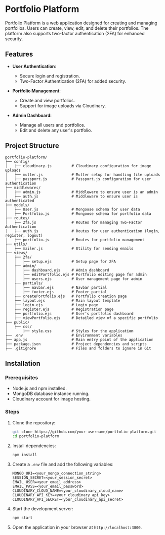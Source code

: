 # Portfolio Platform

Portfolio Platform is a web application designed for creating and managing portfolios.
Users can create, view, edit, and delete their portfolios. The platform also supports two-factor authentication (2FA) for enhanced security.

## Features

- **User Authentication**:

  - Secure login and registration.
  - Two-Factor Authentication (2FA) for added security.

- **Portfolio Management**:

  - Create and view portfolios.
  - Support for image uploads via Cloudinary.

- **Admin Dashboard**:
  - Manage all users and portfolios.
  - Edit and delete any user's portfolio.

## Project Structure

```
portfolio-platform/
├── config/
│   ├── cloudinary.js         # Cloudinary configuration for image uploads
│   ├── multer.js             # Multer setup for handling file uploads
│   ├── passport.js           # Passport.js configuration for user authentication
├── middlewares/
│   ├── admin.js              # Middleware to ensure user is an admin
│   ├── auth.js               # Middleware to ensure user is authenticated
├── models/
│   ├── User.js               # Mongoose schema for user data
│   ├── Portfolio.js          # Mongoose schema for portfolio data
├── routes/
│   ├── 2fa.js                # Routes for managing Two-Factor Authentication
│   ├── auth.js               # Routes for user authentication (login, register, logout)
│   ├── portfolio.js          # Routes for portfolio management
├── utils/
│   ├── mailer.js             # Utility for sending emails
├── views/
│   ├── 2fa/
│   │   ├── setup.ejs         # Setup page for 2FA
│   ├── admin/
│   │   ├── dashboard.ejs     # Admin dashboard
│   │   ├── editPortfolio.ejs # Portfolio editing page for admin
│   │   ├── users.ejs         # User management page for admin
│   ├── partials/
│   │   ├── navbar.ejs        # Navbar partial
│   │   ├── footer.ejs        # Footer partial
│   ├── createPortfolio.ejs   # Portfolio creation page
│   ├── layout.ejs            # Main layout template
│   ├── login.ejs             # Login page
│   ├── register.ejs          # Registration page
│   ├── portfolio.ejs         # User's portfolio dashboard
│   ├── viewPortfolio.ejs     # Detailed view of a specific portfolio
├── public/
│   ├── css/
│       ├── style.css         # Styles for the application
├── .env                      # Environment variables
├── app.js                    # Main entry point of the application
├── package.json              # Project dependencies and scripts
├── .gitignore                # Files and folders to ignore in Git
```

## Installation

### Prerequisites

- Node.js and npm installed.
- MongoDB database instance running.
- Cloudinary account for image hosting.

### Steps

1. Clone the repository:

   ```bash
   git clone https://github.com/your-username/portfolio-platform.git
   cd portfolio-platform
   ```

2. Install dependencies:

   ```bash
   npm install
   ```

3. Create a `.env` file and add the following variables:

   ```env
   MONGO_URI=<your_mongo_connection_string>
   SESSION_SECRET=<your_session_secret>
   EMAIL_USER=<your_email_address>
   EMAIL_PASS=<your_email_password>
   CLOUDINARY_CLOUD_NAME=<your_cloudinary_cloud_name>
   CLOUDINARY_API_KEY=<your_cloudinary_api_key>
   CLOUDINARY_API_SECRET=<your_cloudinary_api_secret>
   ```

4. Start the development server:

   ```bash
   npm start
   ```

5. Open the application in your browser at `http://localhost:3000`.
